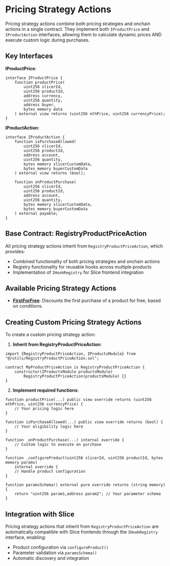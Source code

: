 # Pricing Strategy Actions

Pricing strategy actions combine both pricing strategies and onchain actions in a single contract. They implement both `IProductPrice` and `IProductAction` interfaces, allowing them to calculate dynamic prices AND execute custom logic during purchases.

## Key Interfaces

**IProductPrice**:
```solidity
interface IProductPrice {
    function productPrice(
        uint256 slicerId,
        uint256 productId,
        address currency,
        uint256 quantity,
        address buyer,
        bytes memory data
    ) external view returns (uint256 ethPrice, uint256 currencyPrice);
}
```

**IProductAction**:
```solidity
interface IProductAction {
    function isPurchaseAllowed(
        uint256 slicerId,
        uint256 productId,
        address account,
        uint256 quantity,
        bytes memory slicerCustomData,
        bytes memory buyerCustomData
    ) external view returns (bool);

    function onProductPurchase(
        uint256 slicerId,
        uint256 productId,
        address account,
        uint256 quantity,
        bytes memory slicerCustomData,
        bytes memory buyerCustomData
    ) external payable;
}
```

## Base Contract: RegistryProductPriceAction

All pricing strategy actions inherit from `RegistryProductPriceAction`, which provides:
- Combined functionality of both pricing strategies and onchain actions
- Registry functionality for reusable hooks across multiple products
- Implementation of `IHookRegistry` for Slice frontend integration

## Available Pricing Strategy Actions

- **[FirstForFree](./FirstForFree/FirstForFree.sol)**: Discounts the first purchase of a product for free, based on conditions.

## Creating Custom Pricing Strategy Actions

To create a custom pricing strategy action:

1. **Inherit from RegistryProductPriceAction**:
```solidity
import {RegistryProductPriceAction, IProductsModule} from "@/utils/RegistryProductPriceAction.sol";

contract MyProductPriceAction is RegistryProductPriceAction {
    constructor(IProductsModule productsModule) 
        RegistryProductPriceAction(productsModule) {}
}
```

2. **Implement required functions**:
```solidity
function productPrice(...) public view override returns (uint256 ethPrice, uint256 currencyPrice) {
    // Your pricing logic here
}

function isPurchaseAllowed(...) public view override returns (bool) {
    // Your eligibility logic here
}

function _onProductPurchase(...) internal override {
    // Custom logic to execute on purchase
}

function _configureProduct(uint256 slicerId, uint256 productId, bytes memory params) 
    internal override {
    // Handle product configuration
}

function paramsSchema() external pure override returns (string memory) {
    return "uint256 param1,address param2"; // Your parameter schema
}
```

## Integration with Slice

Pricing strategy actions that inherit from `RegistryProductPriceAction` are automatically compatible with Slice frontends through the `IHookRegistry` interface, enabling:
- Product configuration via `configureProduct()`
- Parameter validation via `paramsSchema()`
- Automatic discovery and integration